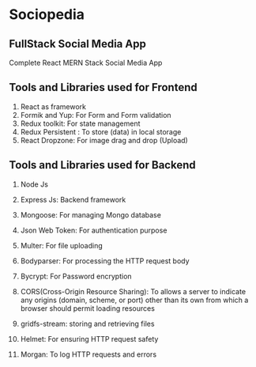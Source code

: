 # Sociopedia

## FullStack Social Media App

Complete React MERN Stack Social Media App

## Tools and Libraries used for Frontend

1. React as framework
2. Formik and Yup: For Form and Form validation
3. Redux toolkit: For state management
4. Redux Persistent : To store (data) in local storage
5. React Dropzone: For image drag and drop (Upload)

## Tools and Libraries used for Backend

1. Node Js
2. Express Js: Backend framework
3. Mongoose: For managing Mongo database
4. Json Web Token: For authentication purpose
5. Multer: For file uploading
6. Bodyparser: For processing the HTTP request body
7. Bycrypt: For Password encryption

8. CORS(Cross-Origin Resource Sharing): To allows a server to indicate any origins (domain, scheme, or port) other than its own from which a browser should permit loading resources

9. gridfs-stream: storing and retrieving files
10. Helmet: For ensuring HTTP request safety
11. Morgan: To log HTTP requests and errors

